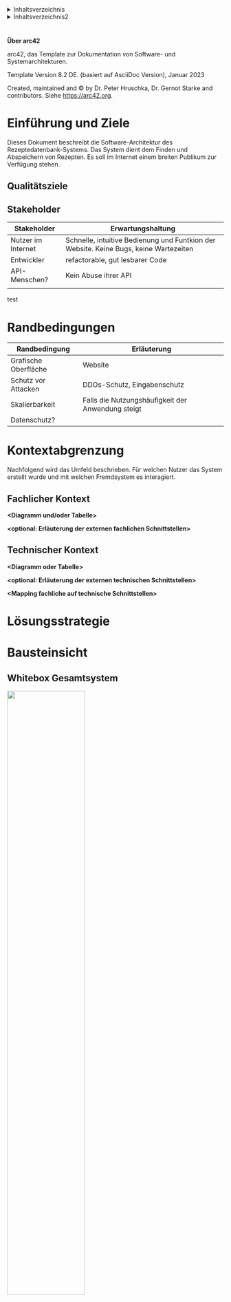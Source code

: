 <details>
<summary>Inhaltsverzeichnis </summary> 

[[_TOC_]]

</details>

<details>
<summary>Inhaltsverzeichnis2 </summary> 

[Einführung und Ziele](#einführung-und-ziele) <br>
[Randbedingungen](#randbedingungen) <br>
[Kontextabgrenzung](#kontextabgrenzung) <br>
[Lösungsstrategie](#lösungsstrategie) <br>
[Bausteinsicht](#bausteinsicht) <br>
[Laufzeitsicht](#laufzeitsicht) <br>
[Verteilungssicht](#verteilungssicht) <br>
[Querschnittliche Konzept](#querschnittliche-konzept) <br>
[Architekturentscheidungen](#architekturentscheidungen) <br>
[Qualitätsanforderungen](#qualitätsanforderungen) <br>
[Risiken und technische Schulden](#risiken-und-technische-schulden) <br>
[Was ist wie abgesichert](#was-ist-wie-abgesichert) <br>
[Glossar](#glossar) <br>

</details>

# 

**Über arc42**

arc42, das Template zur Dokumentation von Software- und
Systemarchitekturen.

Template Version 8.2 DE. (basiert auf AsciiDoc Version), Januar 2023

Created, maintained and © by Dr. Peter Hruschka, Dr. Gernot Starke and
contributors. Siehe <https://arc42.org>.

# Einführung und Ziele

Dieses Dokument beschreibt die Software-Architektur des Rezeptedatenbank-Systems. Das System dient dem Finden und Abspeichern von Rezepten. Es soll im Internet einem breiten Publikum zur Verfügung stehen.

## Qualitätsziele

## Stakeholder


| Stakeholder          | Erwartungshaltung                 |
|-----------------|-----------------------------------|
| Nutzer im Internet   | Schnelle, intuitive Bedienung und Funtkion der Website. Keine Bugs, keine Wartezeiten                  |
| Entwickler   | refactorable, gut lesbarer Code                  |
| API-Menschen?   | Kein Abuse ihrer API                |
|     |               |


test

# Randbedingungen

| Randbedingung         | Erläuterung                 |
|-----------------|-----------------------------------|
| Grafische Oberfläche | Website  |
| Schutz vor Attacken | DDOs-Schutz, Eingabenschutz |
| Skalierbarkeit | Falls die Nutzungshäufigkeit der Anwendung steigt  |
| Datenschutz?  |   |

# Kontextabgrenzung

Nachfolgend wird das Umfeld beschrieben. Für welchen Nutzer das System erstellt wurde und mit welchen Fremdsystem es interagiert. 

## Fachlicher Kontext

**\<Diagramm und/oder Tabelle>**

**\<optional: Erläuterung der externen fachlichen Schnittstellen>**

## Technischer Kontext

**\<Diagramm oder Tabelle>**

**\<optional: Erläuterung der externen technischen Schnittstellen>**

**\<Mapping fachliche auf technische Schnittstellen>**

# Lösungsstrategie

# Bausteinsicht

## Whitebox Gesamtsystem

<img src="images/Grobarchitektur_grob.png"  width="60%">

Begründung

Frontend und Backend werden zur Kapselung der Businesslogik und für bessere Skalierbarkeit aufgeteilt.

Enthaltene Bausteine

| Name | Verantwortung |
|--|--|
| A | Das Backend mit der Datenbank A1 und dem Business Layer A2. A2 stellt Dienste zur Verfügung, um Daten aus der Datenbank zu holen/schreiben. A3 dient dem Administrator zur Wartung. |
| B | Das Frontend mit der graphischen Oberfläche B1 und Logik B2, um mit der mealdb-API und dem Backend zu interagieren. B3 dient dem Administrator zur Wartung und Einsicht des aktuellen Zustands des Systems. |


Wichtige Schnittstellen

- Frontend - themealdb API: Kommunikation über REST-Schnittstelle der mealdb-API
- Frontend - backend: Die beiden Dienste kommunizieren über eine REST-Schnittstelle

### \<Name Blackbox 1> 

*\<Zweck/Verantwortung>*

*\<Schnittstelle(n)>*

*\<(Optional) Qualitäts-/Leistungsmerkmale>*

*\<(Optional) Ablageort/Datei(en)>*

*\<(Optional) Erfüllte Anforderungen>*

*\<(optional) Offene Punkte/Probleme/Risiken>*

### \<Name Blackbox 2> 

*\<Blackbox-Template>*

### \<Name Blackbox n> 

*\<Blackbox-Template>*

### \<Name Schnittstelle 1> 

...

### \<Name Schnittstelle m> 

## Ebene 2

### Whitebox *\<Baustein 1>* 

*\<Whitebox-Template>*

### Whitebox *\<Baustein 2>* 

*\<Whitebox-Template>*

...

### Whitebox *\<Baustein m>* 

*\<Whitebox-Template>*

## Ebene 3

### Whitebox \<\_Baustein x.1\_\> 

*\<Whitebox-Template>*

### Whitebox \<\_Baustein x.2\_\> 

*\<Whitebox-Template>*

### Whitebox \<\_Baustein y.1\_\> 

*\<Whitebox-Template>*

# Laufzeitsicht 

## *\<Bezeichnung Laufzeitszenario 1>* 

-   \<hier Laufzeitdiagramm oder Ablaufbeschreibung einfügen>

-   \<hier Besonderheiten bei dem Zusammenspiel der Bausteine in diesem
    Szenario erläutern>

## *\<Bezeichnung Laufzeitszenario 2>* 

...

## *\<Bezeichnung Laufzeitszenario n>* 

...

# Verteilungssicht 

<img src="images/Komponentendiagramm.png"  width="60%">

## Infrastruktur Ebene 1 

***\<Übersichtsdiagramm>***

Begründung

:   *\<Erläuternder Text>*

Qualitäts- und/oder Leistungsmerkmale

:   *\<Erläuternder Text>*

Zuordnung von Bausteinen zu Infrastruktur

:   *\<Beschreibung der Zuordnung>*

## Infrastruktur Ebene 2

### *\<Infrastrukturelement 1>* 

*\<Diagramm + Erläuterungen>*

### *\<Infrastrukturelement 2>* 

*\<Diagramm + Erläuterungen>*

...

### *\<Infrastrukturelement n>* 

*\<Diagramm + Erläuterungen>*

# Querschnittliche Konzept

## *\<Konzept 1>* 

*\<Erklärung>*

## *\<Konzept 2>* 

*\<Erklärung>*

...

## *\<Konzept n>* 

*\<Erklärung>*

# Architekturentscheidungen 

# Qualitätsanforderungen

::: formalpara-title
**Weiterführende Informationen**
:::

Siehe [Qualitätsanforderungen](https://docs.arc42.org/section-10/) in
der online-Dokumentation (auf Englisch!).

## Qualitätsbaum 

## Qualitätsszenarien 

# Risiken und technische Schulden

# Was ist wie abgesichert

- Performanceanforderungen - wieviel Anfragen pro Sekunde? Wie schnell?
- Rest service testen - Unit-Tests?
- Statische Codequalität abgesichert über .. 
- Lint (z.B. für Dockerimage) 
- Sync, trivy (Tools um zB wegen Dependencies zu überprüfen)

# Glossar


| Begriff               | Definition                                    |
|--|--|
| *\<Begriff-1>*        | *\<Definition-1>*                             |
| *\<Begriff-2*         | *\<Definition-2>*                             |

